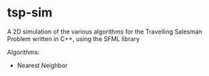 # tsp-sim
A 2D simulation of the various algorithms for the Travelling Salesman Problem written in C++, using the SFML library

Algorithms:
* Nearest Neighbor